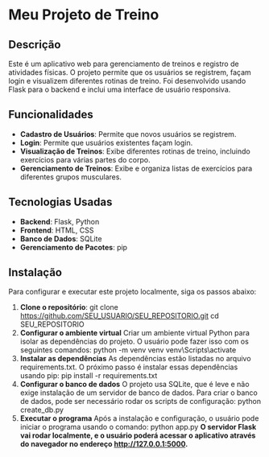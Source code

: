 # Meu Projeto de Treino

## Descrição

Este é um aplicativo web para gerenciamento de treinos e registro de atividades físicas. O projeto permite que os usuários se registrem, façam login e visualizem diferentes rotinas de treino. Foi desenvolvido usando Flask para o backend e inclui uma interface de usuário responsiva.

## Funcionalidades

- **Cadastro de Usuários**: Permite que novos usuários se registrem.
- **Login**: Permite que usuários existentes façam login.
- **Visualização de Treinos**: Exibe diferentes rotinas de treino, incluindo exercícios para várias partes do corpo.
- **Gerenciamento de Treinos**: Exibe e organiza listas de exercícios para diferentes grupos musculares.

## Tecnologias Usadas

- **Backend**: Flask, Python
- **Frontend**: HTML, CSS
- **Banco de Dados**: SQLite
- **Gerenciamento de Pacotes**: pip

## Instalação

Para configurar e executar este projeto localmente, siga os passos abaixo:

1. **Clone o repositório**:
   git clone https://github.com/SEU_USUARIO/SEU_REPOSITORIO.git
   cd SEU_REPOSITORIO
2. **Configurar o ambiente virtual**
Criar um ambiente virtual Python para isolar as dependências do projeto. O usuário pode fazer isso com os seguintes comandos:
   python -m venv venv
   venv\Scripts\activate
3. **Instalar as dependências**
As dependências estão listadas no arquivo requirements.txt. O próximo passo é instalar essas dependências usando pip:
   pip install -r requirements.txt
4. **Configurar o banco de dados**
O projeto usa SQLite, que é leve e não exige instalação de um servidor de banco de dados. Para criar o banco de dados, pode ser necessário rodar os scripts de configuração:
   python create_db.py
5. **Executar o programa**
Após a instalação e configuração, o usuário pode iniciar o programa usando o comando:
   python app.py
**O servidor Flask vai rodar localmente, e o usuário poderá acessar o aplicativo através do navegador no endereço http://127.0.0.1:5000.**
